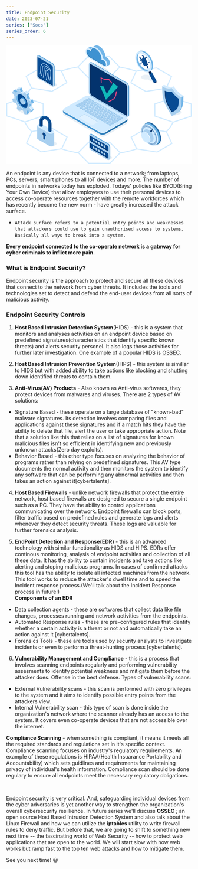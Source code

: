 ```yaml
---
title: Endpoint Security
date: 2023-07-21
series: ["Socs"]
series_order: 6
---
```

<img src="img/endpoint.png" width="600">

An endpoint is any device that is connected to a network; from laptops, PCs, servers, smart phones to all IoT devices and more. The number of endpoints in networks today has exploded. Todays' policies like BYOD(Bring Your Own Device) that allow employees to use their personal devices to access co-operate resources together with the remote workforces which has recently become the new norm - have greatly increased the attack surface.  
- `Attack surface refers to a potential entry points and weaknesses that attackers could use to gain unauthorised access to systems. Basically all ways to break into a system.`


 __Every endpoint connected to the co-operate network is a gateway for cyber criminals to inflict more pain.__

### What is Endpoint Security?
Endpoint security is the approach to protect and secure all these devices that connect to the network from cyber threats. It includes the tools and technologies set to detect and defend the end-user devices from all sorts of malicious activity.

### Endpoint Security Controls
1. **Host Based Intrusion Detection System**(HIDS) - this is a system that monitors and analyses activities on an endpoint device based on predefined signatures(characteristics that identify specific known threats) and alerts security personel. It also logs those activities for further later investigation. One example of a popular HIDS is [OSSEC](https://ossec.net).

2. **Host Based Intrusion Prevention System**(HIPS) - this system is simillar to HIDS but with added ability to take actions like blocking and shutting down identified threats to contain them.

3. **Anti-Virus(AV) Products** - Also known as Anti-virus softwares, they protect devices from malwares and viruses. There are 2 types of AV solutions:
- Signature Based - these operate on a large database of "known-bad" malware signatures. Its detection involves comparing files and applications against these signatures and if a match hits they have the ability to delete that file, alert the user or take appropriate action. Note that a solution like this that relies on a list of signatures for known malicious files isn't so efficient in identifying new and previously unknown attacks(Zero day exploits). 
- Behavior Based - this other type focuses on analyzing the behavior of programs rather than relying on predefined signatures. This AV type documents the normal activity and then monitors the system to identify any software that can be performing any abnormal activities and then takes an action against it[cybertalents].

4. **Host Based Firewalls** - unlike network firewalls that protect the entire network, host based firewalls are designed to secure a single endpoint such as a PC. They have the ability to control applications communicating over the network. Endpoint firewalls can block ports, filter traffic based on predefined rules and generate logs and alerts whenever they detect security threats. These logs are valuable for further forensics analysis.

5. **EndPoint Detection and Response(EDR)** - this is an advanced technology with similar functionality as HIDS and HIPS. EDRs offer continous  monitoring, analysis of endpoint activities and collection of all these data. It has the ability to contain incidents and take actions like alerting and stoping malicious programs. In cases of confirmed attacks this tool has the ability to isolate all infected machines from the network. This tool works to reduce the attacker's dwell time and to speed the Incident response process.(We'll talk about the Incident Response process in future!)   
**Components of an EDR**
* Data collection agents - these are softwares that collect data like file changes, processes running and network activities from the endpoints.
* Automated Response rules - these are pre-configured rules that identify whether a certain activity is a threat or not and automatically take an action against it [cybertalents].
* Forensics Tools - these are tools used by security analysts to investigate incidents or even to perform a threat-hunting process [cybertalents].
6. **Vulnerability Management and Compliance** - this is a process that involves scanning endpoints regularly and performing vulnerability assesments to identify potential weakness and mitigate them before the attacker does. Offense in the best defense. Types of vulnerability scans:
- External Vulnerability scans -  this scan is performed with zero privileges to the system and it aims to identify possible entry points from the attackers view.
- Internal Vulnerability scan - this type of scan is done inside the organization's network where the scanner already has an access to the system. It covers even co-operate devices that are not accessible over the internet.

**Compliance Scanning** - when something is compliant, it means it meets all the required standards and regulations set in it's specific context. Compliance scanning focuses on industry's regulatory requirements. An example of these regulations is HIPAA(Health Insuarance Portability and Accountability) which sets guidlines and requirements for maintaining privacy of individual's health information. Compliance scan should be done regulary to ensure all endpoints meet the necessary regulatory obligations.
 
 <br>

Endpoint  security is very critical. And, safeguarding individual devices from the cyber adversaries is yet another way to strengthen the organization's overall cybersecurity resillience. In future series we'll discuss **OSSEC** ; an open source Host Based Intrusion Detection System and also talk about the Linux Firewall and how we can utilize the **iptables** utility to write firewall rules to deny traffic. But before that, we are going to shift to something new next time -- the fascinating world of Web Security -- how to protect web applications that are open to the world. We will start slow with how web works but ramp fast to the top ten web attacks and how to mitigate them.

See you next time! :smiley: